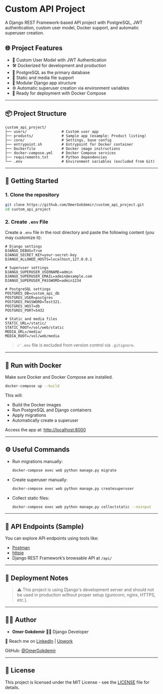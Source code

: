 # Custom API Project

A Django REST Framework-based API project with PostgreSQL, JWT authentication, custom user model, Docker support, and automatic superuser creation.

## 🌐 Project Features

- 🔐 Custom User Model with JWT Authentication
- 🛠️ Dockerized for development and production
- 🐘 PostgreSQL as the primary database
- 📁 Static and media file support
- 🧪 Modular Django app structure
- ⚙️ Automatic superuser creation via environment variables
- 🚀 Ready for deployment with Docker Compose

---

## 📦 Project Structure

```
custom_api_project/
├── users/                # Custom user app
├── products/             # Sample app (example: Product listing)
├── core/                 # Settings, base config
├── entrypoint.sh         # Entrypoint for Docker container
├── Dockerfile            # Docker image instructions
├── docker-compose.yml    # Docker Compose services
├── requirements.txt      # Python dependencies
└── .env                  # Environment variables (excluded from Git)
```

---

## 🚀 Getting Started

### 1. Clone the repository

```bash
git clone https://github.com/OmerGokdemir/custom_api_project.git
cd custom_api_project
```

### 2. Create `.env` File

Create a `.env` file in the root directory and paste the following content (you may customize it):

```env
# Django settings
DJANGO_DEBUG=True
DJANGO_SECRET_KEY=your-secret-key
DJANGO_ALLOWED_HOSTS=localhost,127.0.0.1

# Superuser settings
DJANGO_SUPERUSER_USERNAME=admin
DJANGO_SUPERUSER_EMAIL=admin@example.com
DJANGO_SUPERUSER_PASSWORD=admin1234

# PostgreSQL settings
POSTGRES_DB=custom_api_db
POSTGRES_USER=postgres
POSTGRES_PASSWORD=Test321.
POSTGRES_HOST=db
POSTGRES_PORT=5432

# Static and media files
STATIC_URL=/static/
STATIC_ROOT=/vol/web/static
MEDIA_URL=/media/
MEDIA_ROOT=/vol/web/media
```

> ✅ `.env` file is excluded from version control via `.gitignore`.

---

## 🐳 Run with Docker

Make sure Docker and Docker Compose are installed.

```bash
docker-compose up --build
```

This will:

- Build the Docker images
- Run PostgreSQL and Django containers
- Apply migrations
- Automatically create a superuser

Access the app at: [http://localhost:8000](http://localhost:8000)

---

## ⚙️ Useful Commands

- Run migrations manually:

  ```bash
  docker-compose exec web python manage.py migrate
  ```

- Create superuser manually:

  ```bash
  docker-compose exec web python manage.py createsuperuser
  ```

- Collect static files:

  ```bash
  docker-compose exec web python manage.py collectstatic --noinput
  ```

---

## 🧪 API Endpoints (Sample)

You can explore API endpoints using tools like:

- [Postman](https://www.postman.com/)
- [httpie](https://httpie.io/)
- Django REST Framework’s browsable API at `/api/`

---

## 📂 Deployment Notes

> ⚠️ This project is using Django's development server and should not be used in production without proper setup (gunicorn, nginx, HTTPS, etc.).

---

## 👨‍💻 Author

- **Omer Gokdemir**
🧑‍💻 Django Developer

📩 Reach me on [LinkedIn](https://www.linkedin.com/in/omer-gokdemir/) | [Upwork](https://www.upwork.com/freelancers/~01cf80f9e22cf120e3)

GitHub: [@OmerGokdemir](https://github.com/OmerGokdemir)

---

## 📝 License

This project is licensed under the MIT License - see the [LICENSE](LICENSE) file for details.

